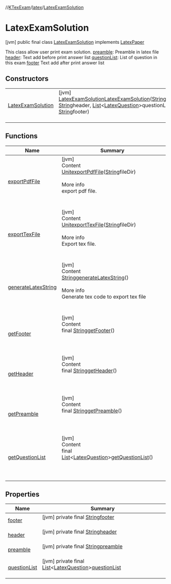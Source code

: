 //[KTexExam](../../../index.md)/[latex](../index.md)/[LatexExamSolution](index.md)



# LatexExamSolution  
 [jvm] public final class [LatexExamSolution](index.md) implements [LatexPaper](../-latex-paper/index.md)

This class allow user print exam solution. [preamble](index.md#1819706063%2FProperties%2F-1216412040): Preamble in latex file [header](index.md#-241271858%2FProperties%2F-1216412040): Text add before print answer list [questionList](index.md#-1424873%2FProperties%2F-1216412040): List of question in this exam [footer](index.md#502961280%2FProperties%2F-1216412040) Text add after print answer list

   


## Constructors  
  
| | |
|---|---|
| <a name="latex/LatexExamSolution/LatexExamSolution/#kotlin.String#kotlin.String#kotlin.collections.List[latex.LatexQuestion]#kotlin.String/PointingToDeclaration/"></a>[LatexExamSolution](-latex-exam-solution.md)| <a name="latex/LatexExamSolution/LatexExamSolution/#kotlin.String#kotlin.String#kotlin.collections.List[latex.LatexQuestion]#kotlin.String/PointingToDeclaration/"></a> [jvm] [LatexExamSolution](index.md)[LatexExamSolution](-latex-exam-solution.md)([String](https://docs.oracle.com/javase/8/docs/api/java/lang/String.html)preamble, [String](https://docs.oracle.com/javase/8/docs/api/java/lang/String.html)header, [List](https://docs.oracle.com/javase/8/docs/api/java/util/List.html)<[LatexQuestion](../-latex-question/index.md)>questionList, [String](https://docs.oracle.com/javase/8/docs/api/java/lang/String.html)footer)  <br>   <br>|


## Functions  
  
|  Name |  Summary | 
|---|---|
| <a name="latex/LatexExamSolution/exportPdfFile/#kotlin.String/PointingToDeclaration/"></a>[exportPdfFile](index.md#-1933723873%2FFunctions%2F-1216412040)| <a name="latex/LatexExamSolution/exportPdfFile/#kotlin.String/PointingToDeclaration/"></a>[jvm]  <br>Content  <br>[Unit](https://kotlinlang.org/api/latest/jvm/stdlib/kotlin/-unit/index.html)[exportPdfFile](index.md#-1933723873%2FFunctions%2F-1216412040)([String](https://docs.oracle.com/javase/8/docs/api/java/lang/String.html)fileDir)  <br>  <br>More info  <br>export pdf file.  <br><br><br>|
| <a name="latex/LatexExamSolution/exportTexFile/#kotlin.String/PointingToDeclaration/"></a>[exportTexFile](index.md#-658050028%2FFunctions%2F-1216412040)| <a name="latex/LatexExamSolution/exportTexFile/#kotlin.String/PointingToDeclaration/"></a>[jvm]  <br>Content  <br>[Unit](https://kotlinlang.org/api/latest/jvm/stdlib/kotlin/-unit/index.html)[exportTexFile](index.md#-658050028%2FFunctions%2F-1216412040)([String](https://docs.oracle.com/javase/8/docs/api/java/lang/String.html)fileDir)  <br>  <br>More info  <br>Export tex file.  <br><br><br>|
| <a name="latex/LatexExamSolution/generateLatexString/#/PointingToDeclaration/"></a>[generateLatexString](generate-latex-string.md)| <a name="latex/LatexExamSolution/generateLatexString/#/PointingToDeclaration/"></a>[jvm]  <br>Content  <br>[String](https://docs.oracle.com/javase/8/docs/api/java/lang/String.html)[generateLatexString](generate-latex-string.md)()  <br>  <br>More info  <br>Generate tex code to export tex file  <br><br><br>|
| <a name="latex/LatexExamSolution/getFooter/#/PointingToDeclaration/"></a>[getFooter](get-footer.md)| <a name="latex/LatexExamSolution/getFooter/#/PointingToDeclaration/"></a>[jvm]  <br>Content  <br>final [String](https://docs.oracle.com/javase/8/docs/api/java/lang/String.html)[getFooter](get-footer.md)()  <br>  <br><br><br>|
| <a name="latex/LatexExamSolution/getHeader/#/PointingToDeclaration/"></a>[getHeader](get-header.md)| <a name="latex/LatexExamSolution/getHeader/#/PointingToDeclaration/"></a>[jvm]  <br>Content  <br>final [String](https://docs.oracle.com/javase/8/docs/api/java/lang/String.html)[getHeader](get-header.md)()  <br>  <br><br><br>|
| <a name="latex/LatexExamSolution/getPreamble/#/PointingToDeclaration/"></a>[getPreamble](get-preamble.md)| <a name="latex/LatexExamSolution/getPreamble/#/PointingToDeclaration/"></a>[jvm]  <br>Content  <br>final [String](https://docs.oracle.com/javase/8/docs/api/java/lang/String.html)[getPreamble](get-preamble.md)()  <br>  <br><br><br>|
| <a name="latex/LatexExamSolution/getQuestionList/#/PointingToDeclaration/"></a>[getQuestionList](get-question-list.md)| <a name="latex/LatexExamSolution/getQuestionList/#/PointingToDeclaration/"></a>[jvm]  <br>Content  <br>final [List](https://docs.oracle.com/javase/8/docs/api/java/util/List.html)<[LatexQuestion](../-latex-question/index.md)>[getQuestionList](get-question-list.md)()  <br>  <br><br><br>|


## Properties  
  
|  Name |  Summary | 
|---|---|
| <a name="latex/LatexExamSolution/footer/#/PointingToDeclaration/"></a>[footer](index.md#502961280%2FProperties%2F-1216412040)| <a name="latex/LatexExamSolution/footer/#/PointingToDeclaration/"></a> [jvm] private final [String](https://docs.oracle.com/javase/8/docs/api/java/lang/String.html)[footer](index.md#502961280%2FProperties%2F-1216412040)  <br>   <br>|
| <a name="latex/LatexExamSolution/header/#/PointingToDeclaration/"></a>[header](index.md#-241271858%2FProperties%2F-1216412040)| <a name="latex/LatexExamSolution/header/#/PointingToDeclaration/"></a> [jvm] private final [String](https://docs.oracle.com/javase/8/docs/api/java/lang/String.html)[header](index.md#-241271858%2FProperties%2F-1216412040)  <br>   <br>|
| <a name="latex/LatexExamSolution/preamble/#/PointingToDeclaration/"></a>[preamble](index.md#1819706063%2FProperties%2F-1216412040)| <a name="latex/LatexExamSolution/preamble/#/PointingToDeclaration/"></a> [jvm] private final [String](https://docs.oracle.com/javase/8/docs/api/java/lang/String.html)[preamble](index.md#1819706063%2FProperties%2F-1216412040)  <br>   <br>|
| <a name="latex/LatexExamSolution/questionList/#/PointingToDeclaration/"></a>[questionList](index.md#-1424873%2FProperties%2F-1216412040)| <a name="latex/LatexExamSolution/questionList/#/PointingToDeclaration/"></a> [jvm] private final [List](https://docs.oracle.com/javase/8/docs/api/java/util/List.html)<[LatexQuestion](../-latex-question/index.md)>[questionList](index.md#-1424873%2FProperties%2F-1216412040)  <br>   <br>|

